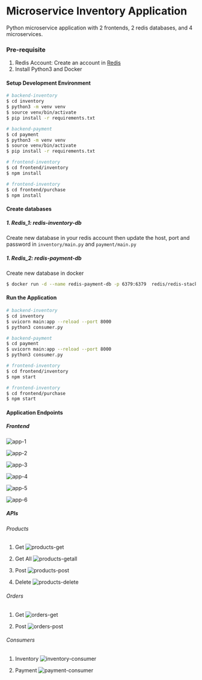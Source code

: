 # Microservice Inventory Application
Python microservice application with 2 frontends, 2 redis databases, and 4 microservices.

### Pre-requisite

1. Redis Account: Create an account in [Redis](https://redis.io/)
2. Install Python3 and Docker


#### Setup Development Environment
```bash
# backend-inventory
$ cd inventory
$ python3 -m venv venv
$ source venv/bin/activate
$ pip install -r requirements.txt

# backend-payment
$ cd payment
$ python3 -m venv venv
$ source venv/bin/activate
$ pip install -r requirements.txt

# frontend-inventory
$ cd frontend/inventory
$ npm install

# frontend-inventory
$ cd frontend/purchase
$ npm install
```

#### Create databases

##### 1. Redis_1: redis-inventory-db
Create new database in your redis account then update the host, port and password in `inventory/main.py` and `payment/main.py`

##### 1. Redis_2: redis-payment-db
Create new database in docker
```bash
$ docker run -d --name redis-payment-db -p 6379:6379  redis/redis-stack-server:latest
```


#### Run the Application
```bash
# backend-inventory
$ cd inventory
$ uvicorn main:app --reload --port 8000
$ python3 consumer.py

# backend-payment
$ cd payment
$ uvicorn main:app --reload --port 8000
$ python3 consumer.py

# frontend-inventory
$ cd frontend/inventory
$ npm start

# frontend-inventory
$ cd frontend/purchase
$ npm start
```

#### Application Endpoints

##### Frontend
![app-1](https://github.com/user-attachments/assets/b078d66b-64b2-47c5-bcad-0edf9ed3822c)

![app-2](https://github.com/user-attachments/assets/d4523842-8ac0-465d-936f-4ec907f6a984)

![app-3](https://github.com/user-attachments/assets/e3ae96dd-2aa1-4ef4-a613-5aaeb84a57eb)

![app-4](https://github.com/user-attachments/assets/b03f7070-d872-46d9-a727-89eafe409374)

![app-5](https://github.com/user-attachments/assets/a2442605-2c2d-4330-b518-b8e2f74ab8a3)

![app-6](https://github.com/user-attachments/assets/88bd1d79-bb77-4c50-902c-fc7aa2f90983)

##### APIs

###### Products
1. Get
![products-get](https://github.com/user-attachments/assets/a9ef8f3d-2368-4315-a320-7d036e4bae23)

2. Get All
![products-getall](https://github.com/user-attachments/assets/593befa3-b46b-4bf2-9756-b408ce09d611)

3. Post
![products-post](https://github.com/user-attachments/assets/6cc1af10-fcde-4f83-a70f-d8c76762f622)

4. Delete
![products-delete](https://github.com/user-attachments/assets/eadb0d44-97d6-4480-be24-d97e86ac1f20)

###### Orders
1. Get
![orders-get](https://github.com/user-attachments/assets/0a7dfc26-0146-46ef-b29b-8b379863b4ba)

2. Post
![orders-post](https://github.com/user-attachments/assets/68cea2a0-bdf6-41c1-b2a2-2d6d84fb2e6b)

###### Consumers
1. Inventory
![inventory-consumer](https://github.com/user-attachments/assets/22df8087-0936-4e4f-bcd9-d4d3542e73f4)

2. Payment
![payment-consumer](https://github.com/user-attachments/assets/5dc73c31-429e-4aa2-a5f3-a9dcf4d3d763)
